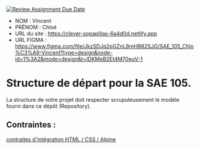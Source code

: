 [![Review Assignment Due Date](https://classroom.github.com/assets/deadline-readme-button-24ddc0f5d75046c5622901739e7c5dd533143b0c8e959d652212380cedb1ea36.svg)](https://classroom.github.com/a/kGMeGFDJ)
- NOM : Vincent
- PRÉNOM : Chloé
- URL du site : https://clever-sopapillas-6a4d0d.netlify.app 
- URL FIGMA : https://www.figma.com/file/JkzSDJq2pGZnL8mHB82SJG/SAE_105_Chlo%C3%A9-Vincent?type=design&node-id=1%3A2&mode=design&t=lDKMeB2Et4M70euV-1

# Structure de départ pour la SAE 105.

La structure de votre projet doit respecter scrupuleusement le modèle fourni dans ce dépôt (Repository).

## Contraintes :
[contraites d'intégration HTML / CSS / Alpine](https://moodle.univ-fcomte.fr/mod/page/view.php?id=645799)
